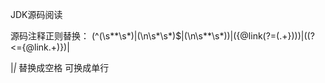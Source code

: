 JDK源码阅读

源码注释正则替换：
(^(\s*\*\s*)|(\n\s\*\s*)$|(\n\s*\*\s*))|(\{@link(?=(.+\})))|((?<=\{@link.+)\})|<p>|<em>|</em>
替换成空格
可换成单行